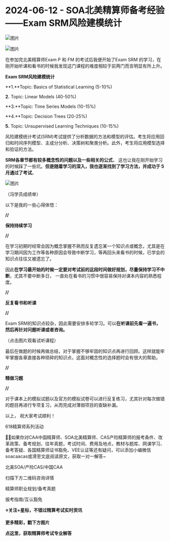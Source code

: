 # 2024-06-12 - SOA北美精算师备考经验——Exam SRM风险建模统计

![图片](https://mmbiz.qpic.cn/mmbiz_jpg/mK3FpI9af4kg4PH3You8v1p2s4zAl35ZxNnxg0MdNmVTvH2IJcatox7FnBcNAnYE4JN8ZPBDeK1yLvRwqaptmA/640?wx_fmt=jpeg&wxfrom=5&wx_lazy=1&wx_co=1&tp=webp)

![图片](https://mmbiz.qpic.cn/mmbiz_gif/mK3FpI9af4kg4PH3You8v1p2s4zAl35ZQkpnCFrL4sxibTsCHduia44N0WRpw0ibe62rGfxowYB0ZzQROPDAlhh3Q/640?wx_fmt=gif&wxfrom=5&wx_lazy=1&tp=webp)

在参加完北美精算师Exam P 和 FM 的考试后我便开始了Exam SRM 的学习，在刚开始听课和看书的时候我发现这门课程的难度相较于前两门而言明显有所上升。

**Exam SRM风险建模统计**

**1.**Topic: Basics of Statistical Learning (5-10%)

**2.** Topic: Linear Models (40-50%)

**3.**Topic: Time Series Models (10-15%)

**4.**Topic: Decision Trees (20-25%)

**5.** Topic: Unsupervised Learning Techniques (10-15%)

风险建模统计考试(SRM)考试提供了分析数据的方法和模型的评估。考生将应用回归和时间序列模型、主成分分析、决策树和聚类分析。此外，考生将应用模型选择和验证的方法。

**SRM各章节都有较多概念性的问题以及一些相关的公式**， 这也让我在刚开始学习的时候踩了一些坑。**但是随着学习的深入，我也逐渐找到了学习方法，并成功于 5 月通过了考试**。

![图片](https://mmbiz.qpic.cn/sz_mmbiz_png/mK3FpI9af4kTEFHGwdlbbaDCicaAmG8IoZVCMBZFzSZhJZmJDkVtLpnBOC5LTvtLWKqRRTVCic6gLLhgUVVskwLw/640?wx_fmt=png&from=appmsg&tp=webp&wxfrom=5&wx_lazy=1)

（冯学员成绩单）

以下是我的一些心得体悟：

**//**

**保持持续学习**

**//**

在学习初期时经常会因为概念掌握不熟而反复遗忘某一个知识点或概念，尤其是在学习期间因为工作等各种原因会导致中断学习，等再回头来看书的时候，已学会的知识点往往又被遗忘了。

因此**在学习最开始的时候一定要对考试前的这段时间做好规划，尽量保持学习不中断**，尤其不要中断多日， 一直处在看书的习惯中很容易保持对课本内容的熟悉程度。

  

**//**

**反复看书和听课**

**//**

Exam SRM的知识点较杂，因此需要安排多轮学习。可以**在听课前先看一遍书，然后再针对问题听课或者咨询。**







（点击图片观看试听课程）

最后在做题的时候再做总结，对于掌握不够牢固的知识点再进行回顾。这样就能牢牢掌握各章直接各种琐碎的知识点，这面对概念性的选择题时会有很大的帮助。

**//**

**精做习题**

**//**

对于课本上的模拟试题以及官方的模拟试卷可以进行反复练习，尤其针对每次做错的题目再进行专项复习，从而完成对薄弱项目的查缺补漏。



  

以上， 祝大家考试顺利！

618精算师系列活动







💁‍♀️如果你对CAA中国精算师、SOA北美精算师、CAS产险精算师的报考条件、改革政策、备考规划、往年真题，考试时间、费用及地点，教材与题库、网课学习、备考答疑、各国精算师证书豁免、VEE认证等还有疑问，可以添加小编微信soacaacas或滑至文底阅读原文，获取一对一解答~

北美SOA/产险CAS/中国CAA

扫描下方二维码咨询详情



精算师职业规划/备考真题

报考指南/互认豁免

**⭐关注+星标，不错过精算考试实时资讯**





**更多精彩，戳下方图片**



[](http://mp.weixin.qq.com/s?__biz=Mzg5ODgxNDE0NQ==&mid=2247499489&idx=1&sn=28bc71f9486a17b4e2a1e8576252b8af&chksm=c05e674ff729ee59dc54a8f5e5fdeacd3fa24632cb9fea93f694e23708dddce948576251acd3&scene=21#wechat_redirect)

[](http://mp.weixin.qq.com/s?__biz=Mzg5ODgxNDE0NQ==&mid=2247498943&idx=1&sn=5bce19bec0ad4273adf76176e0f511af&chksm=c05e6511f729ec074f2cfb8bf9ce06b7a2eb71bbbc70450c89e265774c37dfc5db1c6534d7bb&scene=21#wechat_redirect)

[](http://mp.weixin.qq.com/s?__biz=Mzg5ODgxNDE0NQ==&mid=2247499760&idx=1&sn=16dd1f8015b2fdf0d3f5c47ddf2fcace&chksm=c05e665ef729ef4854ae8257ec868b9532dcfb6820e0234ab54e19cc8c68e8eb7ecffbcb5525&scene=21#wechat_redirect)

[](http://mp.weixin.qq.com/s?__biz=Mzg5ODgxNDE0NQ==&mid=2247498518&idx=1&sn=bad02502a37ffc8531b5fd7f7cf952fe&chksm=c05e62b8f729ebaef2b92ff18af0a0407edb1421c3392c037361ad4a0ddda6c44bfea8e77254&scene=21#wechat_redirect)







**点这里，获取精算师考试专业解答**